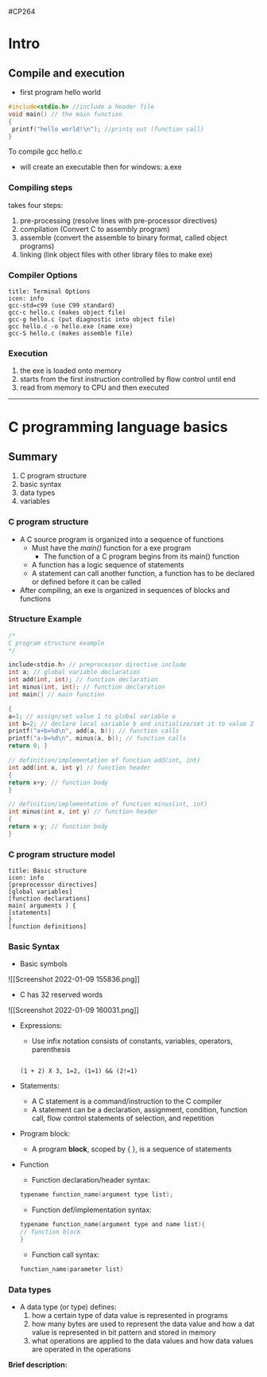 #CP264

# Intro

## Compile and execution
- first program hello world

```C
#include<stdio.h> //include a header file
void main() // the main function
{
 printf("hello world!\n"); //prints out (function call)
}
```

To compile gcc hello.c
- will create an executable then for windows: a.exe

### Compiling steps

takes four steps:
1. pre-processing (resolve lines with pre-processor directives)
2. compilation (Convert C to assembly program)
3. assemble (convert the assemble to binary format, called object programs)
4. linking (link object files with other library files to make exe)

### Compiler Options
```ad-note
title: Terminal Options
icon: info
gcc-std=c99 (use C99 standard)
gcc-c hello.c (makes object file)
gcc-g hello.c (put diagnostic into object file)
gcc hello.c -o hello.exe (name exe)
gcc-S hello.c (makes assemble file)
```

### Execution

1. the exe is loaded onto memory
2. starts from the first instruction controlled by flow control until end
3. read from memory to CPU and then executed

---

# C programming language basics

## Summary
1. C program structure
2. basic syntax
3. data types
4. variables

### C program structure

- A C source program is organized into a sequence of functions
	- Must have the *main()* function for a exe program
		- The function of a C program begins from its main() function
	- A function has a logic sequence of statements
	- A statement can call another function, a function has to be declared or defined before it can be called
- After compiling, an exe is organized in sequences of blocks and functions 

### Structure Example

```C
/*
C program structure example
*/

include<stdio.h> // preprocessor directive include
int a; // global variable declaration
int add(int, int); // function declaration
int minus(int, int); // function declaration
int main() // main function

{
a=1; // assign/set value 1 to global variable a
int b=2; // declare local variable b and initialize/set it to value 2
printf("a+b=%d\n", add(a, b)); // function calls
printf("a-b=%d\n", minus(a, b)); // function calls
return 0; }

// definition/implementation of function add(int, int)
int add(int x, int y) // function header
{
return x+y; // function body 
}

// definition/implementation of function minus(int, int)
int minus(int x, int y) // function header 
{
return x-y; // function body 
} 
```

### C program structure model
```ad-note
title: Basic structure
icon: info
[preprocessor directives]
[global variables]
[function declarations]
main( arguments ) {
[statements]
}
[function definitions]
```

### Basic Syntax
* Basic symbols

![[Screenshot 2022-01-09 155836.png]]

- C has 32 reserved words

![[Screenshot 2022-01-09 160031.png]]

- Expressions:
	- Use infix notation consists of constants, variables, operators, parenthesis
	```ad-example

	(1 + 2) X 3, 1=2, (1=1) && (2!=1)

	```
- Statements:
	- A C statement is a command/instruction to the C compiler
	- A statement can be a declaration, assignment, condition, function call, flow control statements of selection, and repetition

- Program block:
	- A program **block**, scoped by { }, is a sequence of statements

- Function
	- Function declaration/header syntax:
	```C
	typename function_name(argument type list);
	```
	- Function def/implementation syntax:
	```C
	typename function_name(argument type and name list){
	// function block
	}
	```
	- Function call syntax:
	```C
	function_name(parameter list)
	```

### Data types

- A data type (or type) defines:
	1. how a certain type of data value is represented in programs
	2. how many bytes are used to represent the data value and how a dat value is represented in bit pattern and stored in memory
	3. what operations are applied to the data values and how data values are operated in the operations

**Brief description:**